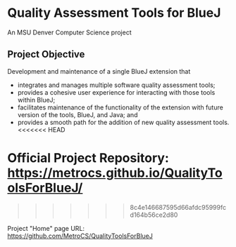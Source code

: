 # Quality Assessment Tools for BlueJ

An MSU Denver Computer Science project

## Project Objective
Development and maintenance of a single BlueJ extension that
- integrates and manages multiple software quality assessment tools;
- provides a cohesive user experience for interacting with those tools within BlueJ;
- facilitates maintenance of the functionality of the extension with future version of the tools, BlueJ, and Java; and
- provides a smooth path for the addition of new quality assessment tools.
<<<<<<< HEAD


Official Project Repository: https://metrocs.github.io/QualityToolsForBlueJ/
=======
>>>>>>> 8c4e146687595d66afdc95999fcd164b56ce2d80


Project "Home" page URL: https://github.com/MetroCS/QualityToolsForBlueJ
